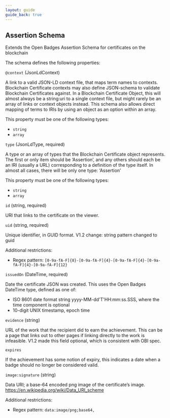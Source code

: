 ```yaml
---
layout: guide
guide_back: true
---
```


## Assertion Schema

Extends the Open Badges Assertion Schema for certificates on the blockchain

The schema defines the following properties:

`@context` (JsonLdContext)

A link to a valid JSON-LD context file, that maps term names to contexts. Blockchain Certificate contexts may also define JSON-schema to validate Blockchain Certificates against. In a Blockchain Certificate Object, this will almost always be a string:uri to a single context file, but might rarely be an array of links or context objects instead. This schema also allows direct mapping of terms to IRIs by using an object as an option within an array.

This property must be one of the following types:

*   `string`
*   `array`

`type` (JsonLdType, required)

A type or an array of types that the Blockchain Certificate object represents. The first or only item should be ‘Assertion’, and any others should each be an IRI (usually a URL) corresponding to a definition of the type itself. In almost all cases, there will be only one type: ‘Assertion’

This property must be one of the following types:

*   `string`
*   `array`

`id` (string, required)

URI that links to the certificate on the viewer.

`uid` (string, required)

Unique identifier, in GUID format. V1.2 change: string pattern changed to guid

Additional restrictions:

*   Regex pattern: `[0-9a-fA-F]{8}-[0-9a-fA-F]{4}-[0-9a-fA-F]{4}-[0-9a-fA-F]{4}-[0-9a-fA-F]{12}`

`issuedOn` (DateTime, required)

Date the certificate JSON was created. This uses the Open Badges DateTime type, defined as one of:

* ISO 8601 date format string yyyy-MM-dd'T'HH:mm:ss.SSS, where the time component is optional
* 10-digit UNIX timestamp, epoch time

`evidence` (string)

URL of the work that the recipient did to earn the achievement. This can be a page that links out to other pages if linking directly to the work is infeasible. V1.2 made this field optional, which is consistent with OBI spec.

`expires`

If the achievement has some notion of expiry, this indicates a date when a badge should no longer be considered valid.

`image:signature` (string)

Data URI; a base-64 encoded png image of the certificate’s image. https://en.wikipedia.org/wiki/Data_URI_scheme

Additional restrictions:

*   Regex pattern: `data:image/png;base64,`
